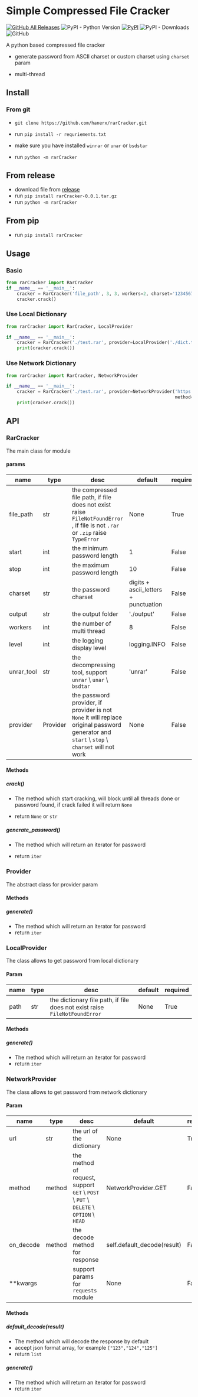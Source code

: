 # Simple Compressed File Cracker

[![GitHub All Releases](https://img.shields.io/github/downloads/hanerx/rarCracker/total)](https://github.com/hanerx/rarCracker/releases/latest)  ![PyPI - Python Version](https://img.shields.io/pypi/pyversions/rarCracker) [![PyPI](https://img.shields.io/pypi/v/rarCracker)](https://pypi.org/project/rarCracker/) ![PyPI - Downloads](https://img.shields.io/pypi/dm/rarCracker) ![GitHub](https://img.shields.io/github/license/hanerx/rarCracker)

A python based compressed file cracker

- generate password from ASCII charset or custom charset using `charset` param

- multi-thread

## Install

### From git

- `git clone https://github.com/hanerx/rarCracker.git ` 

- run `pip install -r requriements.txt`

- make sure you have installed `winrar` or `unar` or `bsdstar` 

- run `python -m rarCracker`

## From release
- download file from [release](https://github.com/hanerx/rarCracker/releases/latest) 
- run `pip install rarCracker-0.0.1.tar.gz`
- run `python -m rarCracker`
## From pip
- run `pip install rarCracker`

## Usage

### Basic

```python
from rarCracker import RarCracker
if __name__ == '__main__':
    cracker = RarCracker('file_path', 3, 3, workers=2, charset='1234567890')
    cracker.crack()
```

### Use Local Dictionary

```python
from rarCracker import RarCracker, LocalProvider

if __name__ == '__main__':
    cracker = RarCracker('./test.rar', provider=LocalProvider('./dict.txt'), unrar_tool='unrar')
    print(cracker.crack())
```

### Use Network Dictionary

```python
from rarCracker import RarCracker, NetworkProvider

if __name__ == '__main__':
    cracker = RarCracker('./test.rar', provider=NetworkProvider('https://hanerx.top/rarCracker/dict.json',
                                                                method=NetworkProvider.GET))
    print(cracker.crack())

```



## API

### RarCracker

The main class for module

#### params

| name       | type     | desc                                                         | default                              | required |
| ---------- | -------- | ------------------------------------------------------------ | ------------------------------------ | -------- |
| file_path  | str      | the compressed file path, if file does not exist raise `FileNotFoundError` , if file is not `.rar` or `.zip` raise `TypeError` | None                                 | True     |
| start      | int      | the minimum password length                                  | 1                                    | False    |
| stop       | int      | the maximum password length                                  | 10                                   | False    |
| charset    | str      | the password charset                                         | digits + ascii_letters + punctuation | False    |
| output     | str      | the output folder                                            | './output'                           | False    |
| workers    | int      | the number of multi thread                                   | 8                                    | False    |
| level      | int      | the logging display level                                    | logging.INFO                         | False    |
| unrar_tool | str      | the decompressing tool, support `unrar` \ `unar` \ `bsdtar`  | 'unrar'                              | False    |
| provider   | Provider | the password provider, if provider is not `None` it will replace original password generator and `start` \ `stop` \ `charset` will not work | None                                 | False    |

#### Methods

##### crack()

- The method which start cracking, will block until all threads done or password found, if crack failed it will return `None`

- return `None` or `str`

##### generate_password()

- The method which will return an iterator for password

- return `iter`

### Provider
The abstract class for provider param
#### Methods
##### generate()
- The method which will return an iterator for password
- return `iter`

### LocalProvider
The class allows to get password from local dictionary

#### Param

| name | type | desc                                                         | default | required |
| ---- | ---- | ------------------------------------------------------------ | ------- | -------- |
| path | str  | the dictionary file path, if file does not exist raise `FileNotFoundError` | None    | True     |

#### Methods

##### generate()

- The method which will return an iterator for password
- return `iter`

### NetworkProvider

The class allows to get password from network dictionary

#### Param

| name      | type   | desc                                                         | default                     | required |
| --------- | ------ | ------------------------------------------------------------ | --------------------------- | -------- |
| url       | str    | the url of the dictionary                                    | None                        | True     |
| method    | method | the method of request, support `GET` \  `POST` \ `PUT` \ `DELETE` \ `OPTION` \ `HEAD` | NetworkProvider.GET         | False    |
| on_decode | method | the decode method for response                               | self.default_decode(result) | False    |
| **kwargs  |        | support params for `requests` module                         | None                        | False    |

#### Methods

##### default_decode(result)

- The method which will decode the response by default
- accept json format array, for example `["123","124","125"]`
- return `list`

##### generate()

- The method which will return an iterator for password
- return `iter`
